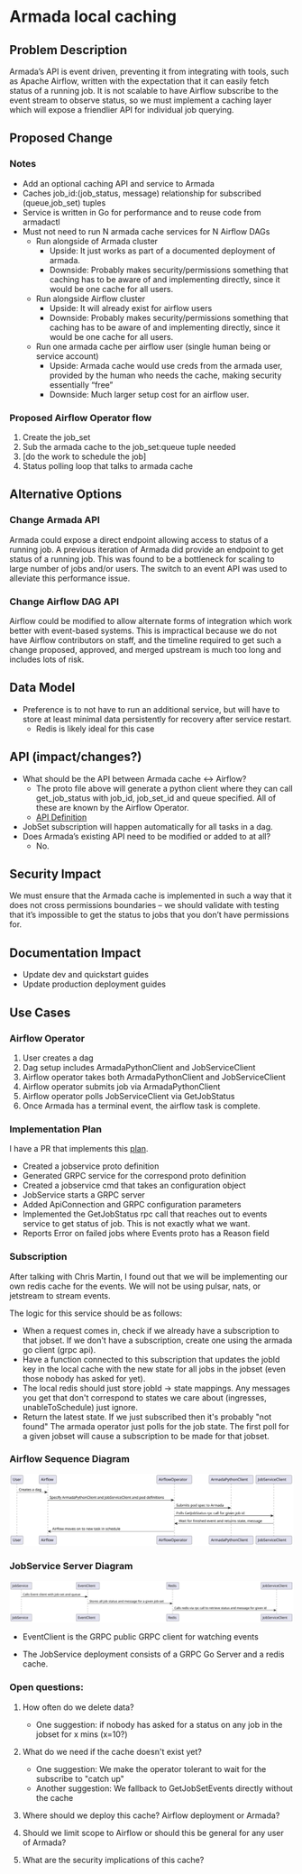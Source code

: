 # Armada local caching

## Problem Description
Armada’s API is event driven, preventing it from integrating with tools, such as Apache Airflow, written with the expectation that it can easily fetch status of a running job. It is not scalable to have Airflow subscribe to the event stream to observe status, so we must implement a caching layer which will expose a friendlier API for individual job querying.

## Proposed Change
### Notes
- Add an optional caching API and service to Armada
- Caches job_id:(job_status, message) relationship for subscribed (queue,job_set) tuples
- Service is written in Go for performance and to reuse code from armadactl
- Must not need to run N armada cache services for N Airflow DAGs
  - Run alongside of Armada cluster
    - Upside: It just works as part of a documented deployment of armada.
    - Downside: Probably makes security/permissions something that caching has to be aware of and implementing directly, since it would be one cache for all users.
  - Run alongside Airflow cluster
    - Upside: It will already exist for airflow users
    - Downside: Probably makes security/permissions something that caching has to be aware of and implementing directly, since it would be one cache for all users.
  - Run one armada cache per airflow user (single human being or service account)
    - Upside: Armada cache would use creds from the armada user, provided by the human who needs the cache, making security essentially “free”
    - Downside: Much larger setup cost for an airflow user.


### Proposed Airflow Operator flow
1. Create the job_set
2. Sub the armada cache to the job_set:queue tuple needed
3. [do the work to schedule the job]
4. Status polling loop that talks to armada cache

## Alternative Options

### Change Armada API
Armada could expose a direct endpoint allowing access to status of a running job.
A previous iteration of Armada did provide an endpoint to get status of a running job.  This was found to be a bottleneck for scaling to large number of jobs and/or users.  The switch to an event API was used to alleviate this performance issue.

### Change Airflow DAG API
Airflow could be modified to allow alternate forms of integration which work better with event-based systems.
This is impractical because we do not have Airflow contributors on staff, and the timeline required to get such a change proposed, approved, and merged upstream is much too long and includes lots of risk.
 
## Data Model
- Preference is to not have to run an additional service, but will have to store at least minimal data persistently for recovery after service restart.
  - Redis is likely ideal for this case

## API (impact/changes?)
- What should be the API between Armada cache <-> Airflow?
  - The proto file above will generate a python client where they can call get_job_status with job_id, job_set_id and queue specified.  All of these are known by the Airflow Operator.
  - [API Definition](https://github.com/G-Research/armada/blob/master/pkg/api/jobservice/jobservice.proto)
- JobSet subscription will happen automatically for all tasks in a dag.   
- Does Armada’s existing API need to be modified or added to at all?
  - No.

## Security Impact
We must ensure that the Armada cache is implemented in such a way that it does not cross permissions boundaries – we should validate with testing that it’s impossible to get the status to jobs that you don’t have permissions for.

## Documentation Impact
- Update dev and quickstart guides
- Update production deployment guides

## Use Cases

### Airflow Operator
1) User creates a dag
2) Dag setup includes ArmadaPythonClient and JobServiceClient
3) Airflow operator takes both ArmadaPythonClient and JobServiceClient
4) Airflow operator submits job via ArmadaPythonClient
5) Airflow operator polls JobServiceClient via GetJobStatus 
6) Once Armada has a terminal event, the airflow task is complete.

### Implementation Plan

I have a PR that implements this [plan](https://github.com/G-Research/armada/pull/1122).
- Created a jobservice proto definition
- Generated GRPC service for the correspond proto definition
- Created a jobservice cmd that takes an configuration object
- JobService starts a GRPC server
- Added ApiConnection and GRPC configuration parameters
- Implemented the GetJobStatus rpc call that reaches out to events service to get status of job. This is not exactly what we want.
- Reports Error on failed jobs where Events proto has a Reason field


### Subscription

After talking with Chris Martin, I found out that we will be implementing our own redis cache for the events.  We will not be using pulsar, nats, or jetstream to stream events.

The logic for this service should be as follows:

- When a request comes in, check if we already have a subscription to that jobset.
If we don't have a subscription, create one using the armada go client (grpc api).
- Have a function connected to this subscription that updates the jobId key in the local cache with the new state for all jobs in the jobset (even those nobody has asked for yet).  
- The local redis should just store jobId -> state mappings.  Any messages you get that don't correspond to states we care about (ingresses, unableToSchedule) just ignore.
- Return the latest state.  If we just subscribed then it's probably "not found"
The armada operator just polls for the job state. The first poll for a given jobset will cause a subscription to be made for that jobset.

### Airflow Sequence Diagram

![AirflowSequence](./airflow-sequence.svg)


### JobService Server Diagram

![JobService](./job-service.svg)

- EventClient is the GRPC public GRPC client for watching events

- The JobService deployment consists of a GRPC Go Server and a redis cache.

### Open questions:

1) How often do we delete data?
   - One suggestion:  if nobody has asked for a status on any job in the jobset for x mins (x=10?)
2) What do we need if the cache doesn't exist yet?
   - One suggestion: We make the operator tolerant to wait for the subscribe to "catch up"
   - Another suggestion: We fallback to GetJobSetEvents directly without the cache 

3) Where should we deploy this cache?  Airflow deployment or Armada?

4) Should we limit scope to Airflow or should this be general for any user of Armada?

5) What are the security implications of this cache?